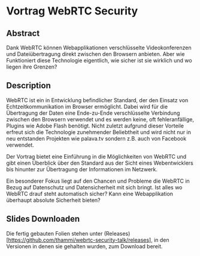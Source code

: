 # Vortrag WebRTC Security

## Abstract

Dank WebRTC können Webapplikationen verschlüsselte Videokonferenzen und
Dateiübertragung direkt zwischen den Browsern anbieten. Aber wie Funktioniert
diese Technologie eigentlich, wie sicher ist sie wirklich und wo liegen ihre
Grenzen?

## Description

WebRTC ist ein in Entwicklung befindlicher Standard, der den Einsatz von
Echtzeitkommunikation im Browser ermöglicht.  Dabei wird für die Übertragung
der Daten eine Ende-zu-Ende verschlüsselte Verbindung zwischen den Browsern
verwendet und es werden keine, oft fehleranfällige, Plugins wie Adobe Flash
benötigt. Nicht zuletzt aufgrund dieser Vorteile erfreut sich die Technologie
zunehmender Beliebtheit und wird nicht nur in neu entstanden Projekten wie
palava.tv sondern z.B. auch von Facebook verwendet.

Der Vortrag bietet eine Einführung in die Möglichkeiten von WebRTC und gibt
einen Überblick über den Standard aus der Sicht eines Webentwicklers bis
hinunter zur Übertragung der Informationen im Netzwerk.

Ein besonderer Fokus liegt auf den Chancen und Probleme die WebRTC in Bezug auf
Datenschutz und Datensicherheit mit sich bringt. Ist alles wo WebRTC drauf
steht automatisch sicher? Kann eine Webapplikation überhaupt absolute
Sicherheit bieten?

## Slides Downloaden

Die fertig gebauten Folien stehen unter
(Releases)[https://github.com/thammi/webrtc-security-talk/releases], in den
Versionen in denen sie gehalten wurden, zum Download bereit.

